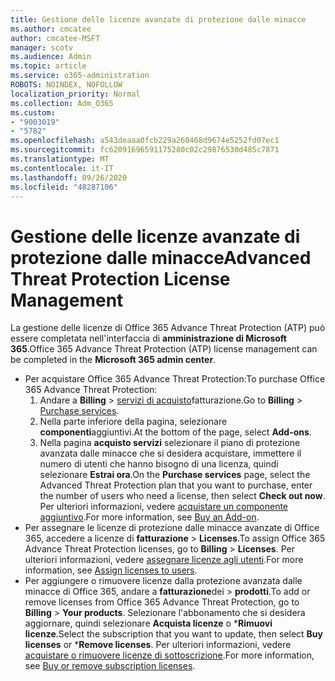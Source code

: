 ```yaml
---
title: Gestione delle licenze avanzate di protezione dalle minacce
ms.author: cmcatee
author: cmcatee-MSFT
manager: scotv
ms.audience: Admin
ms.topic: article
ms.service: o365-administration
ROBOTS: NOINDEX, NOFOLLOW
localization_priority: Normal
ms.collection: Adm_O365
ms.custom:
- "9003019"
- "5782"
ms.openlocfilehash: a543deaaa0fcb229a260468d9674e5252fd07ec1
ms.sourcegitcommit: fc62091696591175280c02c29876530d485c7871
ms.translationtype: MT
ms.contentlocale: it-IT
ms.lasthandoff: 09/26/2020
ms.locfileid: "48287106"
---
```

# <a name="advanced-threat-protection-license-management"></a><span data-ttu-id="6c859-102">Gestione delle licenze avanzate di protezione dalle minacce</span><span class="sxs-lookup"><span data-stu-id="6c859-102">Advanced Threat Protection License Management</span></span>

<span data-ttu-id="6c859-103">La gestione delle licenze di Office 365 Advance Threat Protection (ATP) può essere completata nell'interfaccia di  **amministrazione di Microsoft 365**.</span><span class="sxs-lookup"><span data-stu-id="6c859-103">Office 365 Advance Threat Protection (ATP) license management can be completed in the  **Microsoft 365 admin center**.</span></span>

- <span data-ttu-id="6c859-104">Per acquistare Office 365 Advance Threat Protection:</span><span class="sxs-lookup"><span data-stu-id="6c859-104">To purchase Office 365 Advance Threat Protection:</span></span>
    1. <span data-ttu-id="6c859-105">Andare a **Billing**  >  [servizi di acquisto](https://go.microsoft.com/fwlink/p/?linkid=868433)fatturazione.</span><span class="sxs-lookup"><span data-stu-id="6c859-105">Go to **Billing** > [Purchase services](https://go.microsoft.com/fwlink/p/?linkid=868433).</span></span>
    2. <span data-ttu-id="6c859-106">Nella parte inferiore della pagina, selezionare **componenti**aggiuntivi.</span><span class="sxs-lookup"><span data-stu-id="6c859-106">At the bottom of the page, select **Add-ons**.</span></span>
    3. <span data-ttu-id="6c859-107">Nella pagina **acquisto servizi** selezionare il piano di protezione avanzata dalle minacce che si desidera acquistare, immettere il numero di utenti che hanno bisogno di una licenza, quindi selezionare **Estrai ora**.</span><span class="sxs-lookup"><span data-stu-id="6c859-107">On the **Purchase services** page, select the Advanced Threat Protection plan that you want to purchase, enter the number of users who need a license, then select **Check out now**.</span></span> <span data-ttu-id="6c859-108">Per ulteriori informazioni, vedere [acquistare un componente aggiuntivo](https://docs.microsoft.com/microsoft-365/commerce/buy-or-edit-an-add-on).</span><span class="sxs-lookup"><span data-stu-id="6c859-108">For more information, see [Buy an Add-on](https://docs.microsoft.com/microsoft-365/commerce/buy-or-edit-an-add-on).</span></span>
- <span data-ttu-id="6c859-109">Per assegnare le licenze di protezione dalle minacce avanzate di Office 365, accedere a licenze di **fatturazione**  >  **Licenses**.</span><span class="sxs-lookup"><span data-stu-id="6c859-109">To assign Office 365 Advance Threat Protection licenses, go to **Billing** > **Licenses**.</span></span> <span data-ttu-id="6c859-110">Per ulteriori informazioni, vedere [assegnare licenze agli utenti](https://docs.microsoft.com/microsoft-365/admin/manage/assign-licenses-to-users).</span><span class="sxs-lookup"><span data-stu-id="6c859-110">For more information, see [Assign licenses to users](https://docs.microsoft.com/microsoft-365/admin/manage/assign-licenses-to-users).</span></span>
- <span data-ttu-id="6c859-111">Per aggiungere o rimuovere licenze dalla protezione avanzata dalle minacce di Office 365, andare a **fatturazione**dei  >  **prodotti**.</span><span class="sxs-lookup"><span data-stu-id="6c859-111">To add or remove licenses from Office 365 Advance Threat Protection, go to **Billing** > **Your products**.</span></span> <span data-ttu-id="6c859-112">Selezionare l'abbonamento che si desidera aggiornare, quindi selezionare **Acquista licenze** o \***Rimuovi licenze**.</span><span class="sxs-lookup"><span data-stu-id="6c859-112">Select the subscription that you want to update, then select **Buy licenses** or \***Remove licenses**.</span></span> <span data-ttu-id="6c859-113">Per ulteriori informazioni, vedere [acquistare o rimuovere licenze di sottoscrizione](https://docs.microsoft.com/microsoft-365/commerce/licenses/buy-licenses).</span><span class="sxs-lookup"><span data-stu-id="6c859-113">For more information, see [Buy or remove subscription licenses](https://docs.microsoft.com/microsoft-365/commerce/licenses/buy-licenses).</span></span>
